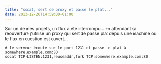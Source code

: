 ```yaml
---
title: "socat, sert de proxy et passe le plat..."
date: 2013-12-26T14:59:00+01:00
---
```

Sur un de mes projets, un flux a été interrompu... en attendant sa réouverture j'utilise un proxy qui sert de passe plat
depuis une machine où le flux en question est ouvert...


```
# le serveur écoute sur le port 1231 et passe le plat à somewhere.example.com:80
socat TCP-LISTEN:1231,reuseaddr,fork TCP:somewhere.example.com:80
```

<div style="height: 0; overflow: hidden;">socat tcp listen reuseaddr fork example proxy</div>
